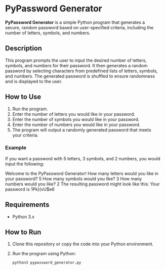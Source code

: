 # PyPassword Generator

**PyPassword Generator** is a simple Python program that generates a secure, random password based on user-specified criteria, including the number of letters, symbols, and numbers.

## Description

This program prompts the user to input the desired number of letters, symbols, and numbers for their password. It then generates a random password by selecting characters from predefined lists of letters, symbols, and numbers. The generated password is shuffled to ensure randomness and is displayed to the user.

## How to Use

1. Run the program.
2. Enter the number of letters you would like in your password.
3. Enter the number of symbols you would like in your password.
4. Enter the number of numbers you would like in your password.
5. The program will output a randomly generated password that meets your criteria.

### Example

If you want a password with 5 letters, 3 symbols, and 2 numbers, you would input the following:

Welcome to the PyPassword Generator!
How many letters would you like in your password?
5
How many symbols would you like?
3
How many numbers would you like?
2
The resulting password might look like this:
Your password is 1Pk)(vU$e6

## Requirements

- Python 3.x

## How to Run

1. Clone this repository or copy the code into your Python environment.
2. Run the program using Python:

   ```bash
   python3 pypassword_generator.py
